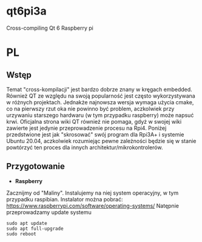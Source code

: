 # qt6pi3a
Cross-compiling Qt 6 Raspberry pi
# PL
## Wstęp
Temat "cross-kompilacji" jest bardzo dobrze znany w kręgach embedded. Również QT ze względu na swoją popularność jest często wykorzystywana w różnych projektach. Jednakże najnowsza wersja wymaga użycia cmake, co na pierwszy rzut oka nie powinno być problem, aczkolwiek przy urzywaniu starszego hardwaru (w tym przypadku raspberry) może napsuć krwi. Oficjalna strona wiki QT również nie pomaga, gdyż w swojej wiki zawierte jest jedynie przeprowadzenie procesu na Rpi4. Poniżej przedstwione jest jak "skrosować" swój program dla Rpi3A+ i systemie Ubuntu 20.04, aczkolwiek rozumiejąc pewne zależności będzie się w stanie powtórzyć ten proces dla innych architektur/mikrokontrolerów.
## Przygotowanie
* **Raspberry**
  
Zacznijmy od "Maliny". Instalujemy na niej system operacyjny, w tym przypadku raspibian. Instalator można pobrać: https://www.raspberrypi.com/software/operating-systems/
Natępnie przeprowadzamy update systemu 
```
sudo apt update
sudo apt full-upgrade
sudo reboot
```

